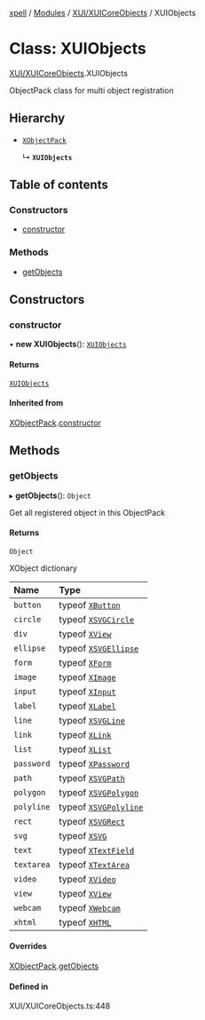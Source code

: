 [xpell](../README.md) / [Modules](../modules.md) / [XUI/XUICoreObjects](../modules/XUI_XUICoreObjects.md) / XUIObjects

# Class: XUIObjects

[XUI/XUICoreObjects](../modules/XUI_XUICoreObjects.md).XUIObjects

ObjectPack class for multi object registration

## Hierarchy

- [`XObjectPack`](Core_XObject.XObjectPack.md)

  ↳ **`XUIObjects`**

## Table of contents

### Constructors

- [constructor](XUI_XUICoreObjects.XUIObjects.md#constructor)

### Methods

- [getObjects](XUI_XUICoreObjects.XUIObjects.md#getobjects)

## Constructors

### constructor

• **new XUIObjects**(): [`XUIObjects`](XUI_XUICoreObjects.XUIObjects.md)

#### Returns

[`XUIObjects`](XUI_XUICoreObjects.XUIObjects.md)

#### Inherited from

[XObjectPack](Core_XObject.XObjectPack.md).[constructor](Core_XObject.XObjectPack.md#constructor)

## Methods

### getObjects

▸ **getObjects**(): `Object`

Get all registered object in this ObjectPack

#### Returns

`Object`

XObject dictionary

| Name | Type |
| :------ | :------ |
| `button` | typeof [`XButton`](XUI_XUICoreObjects.XButton.md) |
| `circle` | typeof [`XSVGCircle`](XUI_XUICoreObjects.XSVGCircle.md) |
| `div` | typeof [`XView`](XUI_XUICoreObjects.XView.md) |
| `ellipse` | typeof [`XSVGEllipse`](XUI_XUICoreObjects.XSVGEllipse.md) |
| `form` | typeof [`XForm`](XUI_XUICoreObjects.XForm.md) |
| `image` | typeof [`XImage`](XUI_XUICoreObjects.XImage.md) |
| `input` | typeof [`XInput`](XUI_XUICoreObjects.XInput.md) |
| `label` | typeof [`XLabel`](XUI_XUICoreObjects.XLabel.md) |
| `line` | typeof [`XSVGLine`](XUI_XUICoreObjects.XSVGLine.md) |
| `link` | typeof [`XLink`](XUI_XUICoreObjects.XLink.md) |
| `list` | typeof [`XList`](XUI_XUICoreObjects.XList.md) |
| `password` | typeof [`XPassword`](XUI_XUICoreObjects.XPassword.md) |
| `path` | typeof [`XSVGPath`](XUI_XUICoreObjects.XSVGPath.md) |
| `polygon` | typeof [`XSVGPolygon`](XUI_XUICoreObjects.XSVGPolygon.md) |
| `polyline` | typeof [`XSVGPolyline`](XUI_XUICoreObjects.XSVGPolyline.md) |
| `rect` | typeof [`XSVGRect`](XUI_XUICoreObjects.XSVGRect.md) |
| `svg` | typeof [`XSVG`](XUI_XUICoreObjects.XSVG.md) |
| `text` | typeof [`XTextField`](XUI_XUICoreObjects.XTextField.md) |
| `textarea` | typeof [`XTextArea`](XUI_XUICoreObjects.XTextArea.md) |
| `video` | typeof [`XVideo`](XUI_XUICoreObjects.XVideo.md) |
| `view` | typeof [`XView`](XUI_XUICoreObjects.XView.md) |
| `webcam` | typeof [`XWebcam`](XUI_XUICoreObjects.XWebcam.md) |
| `xhtml` | typeof [`XHTML`](XUI_XUICoreObjects.XHTML.md) |

#### Overrides

[XObjectPack](Core_XObject.XObjectPack.md).[getObjects](Core_XObject.XObjectPack.md#getobjects)

#### Defined in

XUI/XUICoreObjects.ts:448
